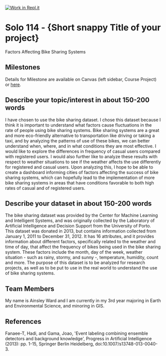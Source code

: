 [![Work in Repl.it](https://classroom.github.com/assets/work-in-replit-14baed9a392b3a25080506f3b7b6d57f295ec2978f6f33ec97e36a161684cbe9.svg)](https://classroom.github.com/online_ide?assignment_repo_id=358409&assignment_repo_type=GroupAssignmentRepo)
# Solo 114 - {Short snappy Title of your project}

Factors Affecting Bike Sharing Systems

## Milestones

Details for Milestone are available on Canvas (left sidebar, Course Project) or [here](https://firas.moosvi.com/courses/data301/project/milestone01.html).

## Describe your topic/interest in about 150-200 words

I have chosen to use the bike sharing dataset. I chose this dataset because I think it is important to understand what factors cause fluctuations in the rate of people using bike sharing systems. Bike sharing systems are a great and more eco-friendly alternative to transportation like driving or taking a taxi, and by analyzing the patterns of use of these bikes, we can better understand when, where, and in what conditions they are most effective. I would like to explore the differences in frequency of casual users compared with registered users. I would also further like to analyze these results with respect to weather situations to see if the weather affects the use differently for registered and casual users. Upon analyzing this, I hope to be able to create a dashboard informing cities of factors affecting the success of bike sharing systems, which can hopefully lead to the implementation of more bike sharing systems in areas that have conditions favorable to both high rates of casual and of registered users.


## Describe your dataset in about 150-200 words

The bike sharing dataset was provided by the Center for Machine Learning and Intelligent Systems, and was originally collected by the Laboratory of Artificial Intelligence and Decision Support from the University of Porto. This dataset was donated in 2013, but contains information collected from January 1, 2011 to December 31, 2012. It has 16 attributes, and it provides information about different factors, specifically related to the weather and time of day, that affect the frequency of bikes being used in the bike sharing system. These factors include the month, day of the week, weather situation - such as rainy, stormy, and sunny -, temperature, humidity, count and more. The purpose of this dataset is to be analyzed for research projects, as well as to be put to use in the real world to understand the use of bike sharing systems.


## Team Members

My name is Ainsley Ward and I am currently in my 3rd year majoring in Earth and Environmental Science, and minoring in GIS.

## References

Fanaee-T, Hadi, and Gama, Joao, 'Event labeling combining ensemble detectors and background knowledge', Progress in Artificial Intelligence (2013): pp. 1-15, Springer Berlin Heidelberg, doi:10.1007/s13748-013-0040-3.

